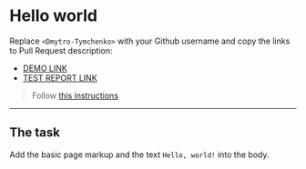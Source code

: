 # Hello world
Replace `<Dmytro-Tymchenko>` with your Github username and copy the links to Pull Request description:
- [DEMO LINK](https://github.com/Dmytro-Tymchenko/layout_hello-world)
- [TEST REPORT LINK](https://github.com/Dmytro-Tymchenko/layout_hello-world/report/html_report/)

> Follow [this instructions](https://mate-academy.github.io/layout_task-guideline/#how-to-solve-the-layout-tasks-on-github)
___

## The task 
Add the basic page markup and the text `Hello, world!` into the body.
